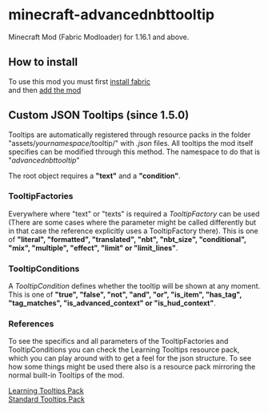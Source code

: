 ﻿# minecraft-advancednbttooltip
Minecraft Mod (Fabric Modloader) for 1.16.1 and above.

## How to install
To use this mod you must first [install fabric](https://fabricmc.net/wiki/install)<br>
and then [add the mod](https://fabricmc.net/wiki/tutorial:adding_mods)

## Custom JSON Tooltips (since 1.5.0)</h1>

Tooltips are automatically registered through resource packs in the folder "assets/<i>yournamespace</i>/tooltip/" with *.json* files. All tooltips the mod itself specifies can be modified through this method. The namespace to do that is "<i>advancednbttooltip</i>"

The root object requires a <b>"text"</b> and a <b>"condition"</b>.<br>
### TooltipFactories
Everywhere where "text" or "texts" is required a *TooltipFactory* can be used (There are some cases where the parameter might be called differently but in that case the reference explicitly uses a TooltipFactory there). This is one of <b>"literal", "formatted", "translated", "nbt", "nbt_size", "conditional", "mix", "multiple", "effect", "limit" or "limit_lines"</b>.<br>
### TooltipConditions
A *TooltipCondition* defines whether the tooltip will be shown at any moment. This is one of <b>"true", "false", "not", "and", "or", "is_item", "has_tag", "tag_matches", "is_advanced_context" or "is_hud_context"</b>.<br> 

### References

To see the specifics and all parameters of the TooltipFactories and TooltipConditions you can check the Learning Tooltips resource pack, which you can play around with to get a feel for the json structure. To see how some things might be used there also is a resource pack mirroring the normal built-in Tooltips of the mod.<br>

[Learning Tooltips Pack](https://www.dropbox.com/s/jrmgt9birmzrppe/Learning-Tooltips.zip?dl=1 "Learning Tooltips Pack (Dropbox)")<br>
[Standard Tooltips Pack](https://www.dropbox.com/s/hrfne60k77bpjh7/Standard-Tooltips.zip?dl=1 "Standard Tooltips Pack (Dropbox)")
